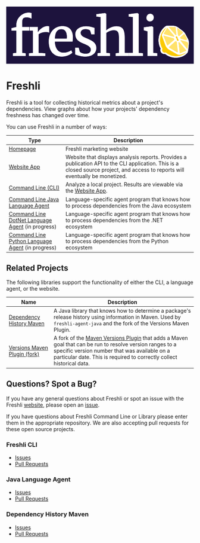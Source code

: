 ![Freshli Logo](logo-banner.png)

# Freshli

Freshli is a tool for collecting historical metrics about a project's dependencies. View graphs about how your projects' dependency freshness has changed over time.

You can use Freshli in a number of ways:

| Type | Description |
|--------------------|-----------------------|
| [Homepage](https://freshli.app/) | Freshli marketing website |
| [Website App](https://freshli.io/) | Website that displays analysis reports. Provides a publication API to the CLI application. This is a closed source project, and access to reports will eventually be monetized. |
| [Command Line (CLI)](https://github.com/corgibytes/freshli-cli) | Analyze a local project. Results are viewable via the [Website App](https://freshli.io). |
| [Command Line Java Language Agent](https://github.com/corgibytes/freshli-agent-java) | Language-specific agent program that knows how to process dependencies from the Java ecosystem |
| [Command Line DotNet Language Agent](https://github.com/corgibytes/freshli-agent-dotnet) (in progress) | Language-specific agent program that knows how to process dependencies from the .NET ecosystem |
| [Command Line Python Language Agent](https://github.com/corgibytes/freshli-agent-python) (in progress) | Language-specific agent program that knows how to process dependencies from the Python ecosystem |


## Related Projects

The following libraries support the functionality of either the CLI, a language agent, or the website.

| Name | Description |
|------|-------------|
| [Dependency History Maven](https://github.com/corgibytes/dependency-history-maven) | A Java library that knows how to determine a package's release history using information in Maven. Used by `freshli-agent-java` and the fork of the Versions Maven Plugin. |
| [Versions Maven Plugin (fork)](https://github.com/corgibytes/versions-maven-plugin) | A fork of the [Maven Versions Plugin](https://www.mojohaus.org/versions-maven-plugin/) that adds a Maven goal that can be run to resolve version ranges to a specific version number that was available on a particular date. This is required to correctly collect historical data. |

## Questions?  Spot a Bug?
If you have any general questions about Freshli or spot an issue with the Freshli [website](https://freshli.io/), please open an [issue](https://github.com/corgibytes/freshli/issues).  

If you have questions about Freshli Command Line or Library please enter them in the appropriate repository. We are also accepting pull requests for these open source projects.

### Freshli CLI
- [Issues](https://github.com/corgibytes/freshli-cli/issues)
- [Pull Requests](https://github.com/corgibytes/freshli-cli/pulls)

### Java Language Agent
- [Issues](https://github.com/corgibytes/freshli-agent-java/issues)
- [Pull Requests](https://github.com/corgibytes/freshli-agent-java/pulls)

### Dependency History Maven
- [Issues](https://github.com/corgibytes/dependency-history-maven/issues)
- [Pull Requests](https://github.com/corgibytes/dependency-history-maven/pulls)
